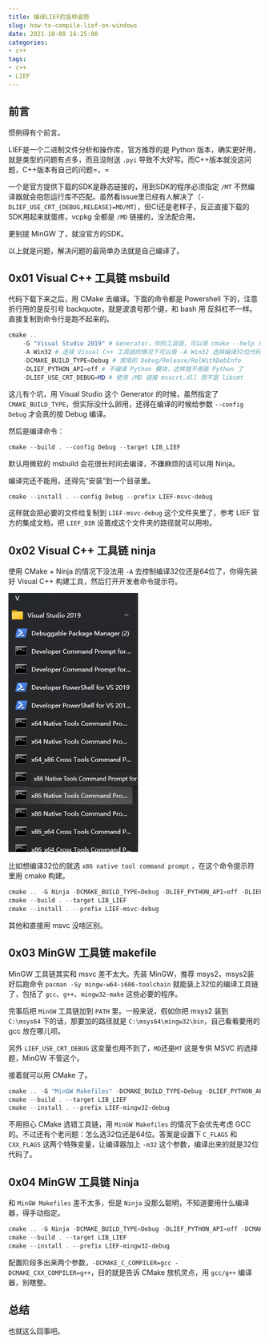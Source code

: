```yaml
---
title: 编译LIEF的各种姿势
slug: how-to-compile-lief-on-windows
date: 2021-10-08 16:25:00
categories:
- c++
tags:
- c++
- LIEF
---
```


## 前言

惯例得有个前言。

LIEF是一个二进制文件分析和操作库，官方推荐的是 Python 版本，确实更好用，就是类型的问题有点多，而且没附送 `.pyi` 导致不大好写。而C++版本就没这问题，C++版本有自己的问题=，=

一个是官方提供下载的SDK是静态链接的，用到SDK的程序必须指定 `/MT` 不然编译器就会抱怨运行库不匹配。虽然看issue里已经有人解决了（`-DLIEF_USE_CRT_{DEBUG,RELEASE}=MD/MT`），但CI还是老样子，反正直接下载的SDK用起来就蛋疼，vcpkg 全都是 `/MD` 链接的，没法配合用。

更别提 MinGW 了，就没官方的SDK。

以上就是问题，解决问题的最简单办法就是自己编译了。

## 0x01 Visual C++ 工具链 msbuild

代码下载下来之后，用 CMake 去编译。下面的命令都是 Powershell 下的，注意折行用的是反引号 backquote，就是波浪号那个键，和 bash 用 反斜杠不一样。直接复制到命令行是跑不起来的。

```powershell
cmake .. 
	-G "Visual Studio 2019" # Generator，你的工具链，可以用 cmake --help 来看看有哪些可用的
	-A Win32 # 选择 Visual C++ 工具链的情况下可以用 -A Win32 选择编译32位代码，或者 Win64
	-DCMAKE_BUILD_TYPE=Debug # 常用的 Debug/Release/RelWithDebInfo
	-DLIEF_PYTHON_API=off # 不编译 Python 模块，这样就不用装 Python 了
	-DLIEF_USE_CRT_DEBUG=MD # 使用 /MD 链接 msvcrt.dll 而不是 libcmt
```

这儿有个坑，用 Visual Studio 这个 Generator 的时候，虽然指定了 `CMAKE_BUILD_TYPE`，但实际没什么卵用，还得在编译的时候给参数 `--config Debug` 才会真的按 Debug 编译。

然后是编译命令：

```powershell
cmake --build . --config Debug --target LIB_LIEF
```

默认用微软的 msbuild 会花很长时间去编译，不嫌麻烦的话可以用 Ninja。

编译完还不能用，还得先“安装”到一个目录里。

```powershell
cmake --install . --config Debug --prefix LIEF-msvc-debug
```

这样就会把必要的文件给复制到 `LIEF-msvc-debug` 这个文件夹里了，参考 LIEF 官方的集成文档，把 `LIEF_DIR` 设置成这个文件夹的路径就可以用啦。

## 0x02 Visual C++ 工具链 ninja

使用 CMake + Ninja 的情况下没法用 `-A` 去控制编译32位还是64位了，你得先装好 Visual C++ 构建工具，然后打开开发者命令提示符。

![image-20211008160449880](image/how-to-compile-lief-on-windows/image-20211008160449880.png)

比如想编译32位的就选 `x86 native tool command prompt` ，在这个命令提示符里用 cmake 构建。

```powershell
cmake .. -G Ninja -DCMAKE_BUILD_TYPE=Debug -DLIEF_PYTHON_API=off -DLIEF_USE_CRT_DEBUG=MD
cmake --build . --target LIB_LIEF
cmake --install . --prefix LIEF-msvc-debug
```

其他和直接用 msvc 没啥区别。

## 0x03 MinGW 工具链 makefile

MinGW 工具链其实和 msvc 差不太大。先装 MinGW，推荐 msys2，msys2装好后跑命令 `pacman -Sy mingw-w64-i686-toolchain` 就能装上32位的编译工具链了，包括了 `gcc`、`g++`、`mingw32-make` 这些必要的程序。

完事后把 `MinGW` 工具链加到 `PATH` 里。一般来说，假如你把 msys2 装到 `C:\msys64` 下的话，那要加的路径就是 `C:\msys64\mingw32\bin`，自己看看要用的 gcc 放在哪儿呗。

另外 `LIEF_USE_CRT_DEBUG` 这变量也用不到了，`MD`还是`MT` 这是专供 MSVC 的选择题，MinGW 不管这个。

接着就可以用 CMake 了。

```powershell
cmake .. -G "MinGW Makefiles" -DCMAKE_BUILD_TYPE=Debug -DLIEF_PYTHON_API=off '-DCMAKE_C_FLAGS:STRING="-m32"' '-DCMAKE_CXX_FLAGS:STRING="-m32"'
cmake --build . --target LIB_LIEF
cmake --install . --prefix LIEF-mingw32-debug
```

不用担心 CMake 选错工具链，用 `MinGW Makefiles` 的情况下会优先考虑 GCC 的。不过还有个老问题：怎么选32位还是64位。答案是设置下 `C_FLAGS` 和 `CXX_FLAGS` 这两个特殊变量，让编译器加上 `-m32` 这个参数，编译出来的就是32位代码了。

## 0x04 MinGW 工具链 Ninja

和 `MinGW Makefiles` 差不太多，但是 `Ninja` 没那么聪明，不知道要用什么编译器，得手动指定。

```powershell
cmake .. -G Ninja -DCMAKE_BUILD_TYPE=Debug -DLIEF_PYTHON_API=off -DCMAKE_C_COMPILER=gcc -DCMAKE_CXX_COMPILER=g++ '-DCMAKE_C_FLAGS:STRING="-m32"' '-DCMAKE_CXX_FLAGS:STRING="-m32"'
cmake --build . --target LIB_LIEF
cmake --install . --prefix LIEF-mingw32-debug
```

配置阶段多出来两个参数，`-DCMAKE_C_COMPILER=gcc -DCMAKE_CXX_COMPILER=g++`，目的就是告诉 CMake 放机灵点，用 `gcc/g++` 编译器，别瞎整。

## 总结

也就这么回事吧。

